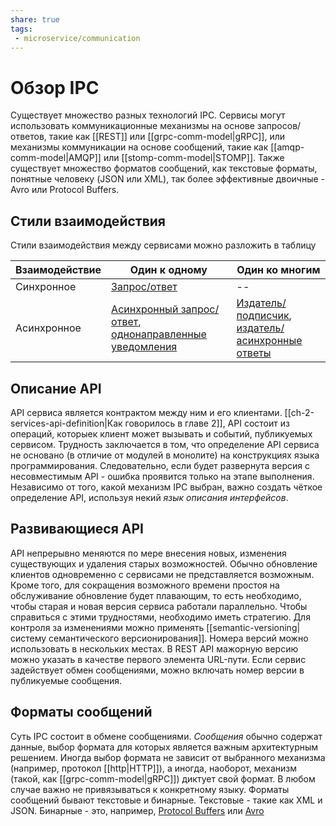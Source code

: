 ```yaml
---
share: true
tags: 
 - microservice/communication
---
```

#  Обзор IPC
Существует множество разных технологий IPC. Сервисы могут использовать коммуникационные механизмы на основе запросов/ответов, такие как [[REST]] или [[grpc-comm-model|gRPC]], или механизмы коммуникации на основе сообщений, такие как [[amqp-comm-model|AMQP]] или [[stomp-comm-model|STOMP]]. Также существует множество форматов сообщений, как текстовые форматы, понятные человеку (JSON или XML), так более эффективные двоичные - Avro или Protocol Buffers.

## Стили взаимодействия
Стили взаимодействия между сервисами можно разложить в таблицу

|Взаимодействие|Один к одному|Один ко многим|
|---|---|---|
|Синхронное|[Запрос/ответ](request-response-messaging)|--|
|Асинхронное|[Асинхронный запрос/ответ](request-async-response-messaging), [однонаправленные уведомления](notifications-messaging)|[Издатель/подписчик](publish-subscribe-messaging), [издатель/асинхронные ответы](publish-async-response-messaging)|

## Описание API
API сервиса является контрактом между ним и его клиентами. [[ch-2-services-api-definition|Как говорилось в главе 2]], API состоит из операций, которыек клиент может вызывать и событий, публикуемых сервисом.
Трудность заключается в том, что определение API сервиса не основано (в отличие от модулей в монолите) на конструкциях языка программирования. Следовательно, если будет развернута версия с несовместимым API - ошибка проявится только на этапе выполнения.
Независимо от того, какой механизм IPC выбран, важно создать чёткое определение API, используя некий *язык описания интерфейсов*.

## Развивающиеся API
API непрерывно меняются по мере внесения новых, изменения существующих и удаления старых возможностей. Обычно обновление клиентов одновременно с сервисами не представляется возможным. Кроме того, для сокращения возможного времени простоя на обслуживание обновление будет плавающим, то есть необходимо, чтобы старая и новая версия сервиса работали параллельно. Чтобы справиться с этими трудностями, необходимо иметь стратегию.
Для контроля за изменениями можно применять [[semantic-versioning|систему семантического версионирования]]. Номера версий можно использовать в нескольких местах. В REST API мажорную версию можно указать в качестве первого элемента URL-пути. Если сервис задействует обмен сообщениями, можно включать номер версии в публикуемые сообщения.

## Форматы сообщений
Суть IPC состоит в обмене сообщениями. *Сообщения* обычно содержат данные, выбор формата для которых является важным архитектурным решением. Иногда выбор формата не зависит от выбранного механизма (например, протокол [[http|HTTP]]), а иногда, наоборот, механизм (такой, как [[grpc-comm-model|gRPC]]) диктует свой формат. В любом случае важно не привязываться к конкретному языку.
Форматы сообщений бывают текстовые и бинарные. Текстовые - такие как XML и JSON. Бинарные - это, например, [Protocol Buffers](https://developers.google.com/protocol-buffers/docs/overview) или [Avro](http://avro.apache.org/)
